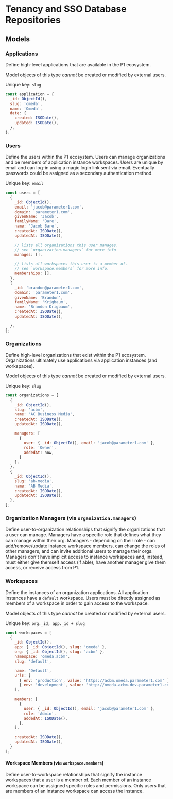 # Tenancy and SSO Database Repositories

## Models

### Applications
Define high-level applications that are available in the P1 ecosystem.

Model objects of this type _cannot_ be created or modified by external users.

Unique key: `slug`

```js
const application = {
  _id: ObjectId(),
  slug: 'omeda',
  name: 'Omeda',
  date: {
    created: ISODate(),
    updated: ISODate(),
  },
};
```

### Users
Define the users within the P1 ecosystem. Users can manage organizations and be members of application instance workspaces. Users are unique by email and can log-in using a magic login link sent via email. Eventually passwords could be assigned as a secondary authentication method.

Unique key: `email`

```js
const users = [
  {
    _id: ObjectId(),
    email: 'jacob@parameter1.com',
    domain: 'parameter1.com',
    givenName: 'Jacob',
    familyName: 'Bare',
    name: 'Jacob Bare',
    createdAt: ISODate(),
    updatedAt: ISODate(),

    // lists all organizations this user manages.
    // see `organization.managers` for more info
    manages: [],

    // lists all workspaces this user is a member of.
    // see `workspace.members` for more info.
    memberships: [],
  },
  {
    _id: 'brandon@parameter1.com',
    domain: 'parameter1.com',
    givenName: 'Brandon',
    familyName: 'Krigbaum',
    name: 'Brandon Krigbaum',
    createdAt: ISODate(),
    updatedAt: ISODate(),

  },
];
```

### Organizations
Define high-level organizations that exist within the P1 ecosystem. Organizations ultimately use applications via application instances (and workspaces).

Model objects of this type _cannot_ be created or modified by external users.

Unique key: `slug`

```js
const organizations = [
  {
    _id: ObjectId(),
    slug: 'acbm',
    name: 'AC Business Media',
    createdAt: ISODate(),
    updatedAt: ISODate(),

    managers: [
      {
        user: { _id: ObjectId(), email: 'jacob@parameter1.com' },
        role: 'Owner',
        addedAt: now,
      }
    ],
  },
  {
    _id: ObjectId(),
    slug: 'ab-media',
    name: 'AB Media',
    createdAt: ISODate(),
    updatedAt: ISODate(),
  },
];
```

### Organization Managers (via `organization.managers`)
Define user-to-organization relationships that signify the organizations that a user can manage. Managers have a specific role that defines what they can manage within their org. Managers - depending on their role - can add/remove/update instance workspace members, can change the roles of other managers, and can invite additional users to manage their orgs. Managers don't have implicit access to instance workspaces and, instead, must either give themself access (if able), have another manager give them access, or receive access from P1.

### Workspaces
Define the instances of an organization applications. All application instances have a `default` workspace. Users must be directly assigned as members of a workspace in order to gain access to the workspace.

Model objects of this type _cannot_ be created or modified by external users.

Unique key: `org._id, app._id + slug`

```js
const workspaces = [
  {
    _id: ObjectId(),
    app: { _id: ObjectId(), slug: 'omeda' },
    org: { _id: ObjectId(), slug: 'acbm' },
    namespace: 'omeda.acbm',
    slug: 'default',

    name: 'Default',
    urls: [
      { env: 'production', value: 'https://acbm.omeda.parameter1.com' },
      { env: 'development', value: 'http://omeda-acbm.dev.parameter1.com' },
    ],

    members: [
      {
        user: { _id: ObjectId(), email: 'jacob@parameter1.com' },
        role: 'Admin',
        addedAt: ISODate(),
      },
    ],

    createdAt: ISODate(),
    updatedAt: ISODate(),
  }
];
```

#### Workspace Members (via `workspace.members`)
Define user-to-workspace relationships that signify the instance workspaces that a user is a member of. Each member of an instance workspace can be assigned specific roles and permissions. Only users that are members of an instance workspace can access the instance.
